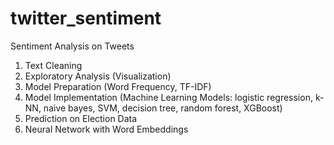 # twitter_sentiment
Sentiment Analysis on Tweets
1. Text Cleaning
2. Exploratory Analysis (Visualization)
3. Model Preparation (Word Frequency, TF-IDF)
4. Model Implementation (Machine Learning Models: logistic regression, k-NN, naive bayes, SVM, decision tree, random forest, XGBoost)
5. Prediction on Election Data
6. Neural Network with Word Embeddings

